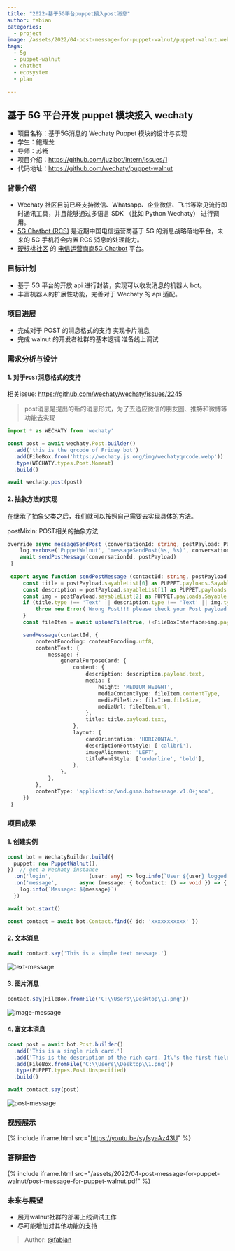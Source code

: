 ```yaml
---
title: "2022-基于5G平台puppet接入post消息"
author: fabian
categories:
  - project
image: /assets/2022/04-post-message-for-puppet-walnut/puppet-walnut.webp
tags:
  - 5g
  - puppet-walnut
  - chatbot
  - ecosystem
  - plan

---
```


## 基于 5G 平台开发 puppet 模块接入 wechaty

- 项目名称：基于5G消息的 Wechaty Puppet 模块的设计与实现
- 学生：鲍耀龙
- 导师：苏畅
- 项目介绍：<https://github.com/juzibot/intern/issues/1>
- 代码地址：<https://github.com/wechaty/puppet-walnut>

### 背景介绍

- Wechaty 社区目前已经支持微信、Whatsapp、企业微信、飞书等常见流行即时通讯工具，并且能够通过多语言 SDK （比如 Python Wechaty） 进行调用。
- [5G Chatbot (RCS)](https://wechaty.js.org/2021/03/27/rcs-messaging-chatbot/) 是近期中国电信运营商基于 5G 的消息战略落地平台，未来的 5G 手机将会内置 RCS 消息的处理能力。
- [硬核桃社区](https://www.5g-msg.com/#/) 的 [电信运营商商5G Chatbot](https://wechaty.js.org/2021/03/27/rcs-messaging-chatbot/) 平台。

### 目标计划

- 基于 5G 平台的开放 api 进行封装，实现可以收发消息的机器人 bot。
- 丰富机器人的扩展性功能，完善对于 Wechaty 的 api 适配。

### 项目进展

- 完成对于 POST 的消息格式的支持 实现卡片消息
- 完成 walnut 的开发者社群的基本逻辑 准备线上调试

### 需求分析与设计

#### 1. 对于`POST`消息格式的支持

相关issue: <https://github.com/wechaty/wechaty/issues/2245>

> post消息是提出的新的消息形式，为了去适应微信的朋友圈、推特和微博等功能去实现

~~~ts
import * as WECHATY from 'wechaty'

const post = await wechaty.Post.builder()
  .add('this is the qrcode of Friday bot')
  .add(FileBox.from('https://wechaty.js.org/img/wechatyqrcode.webp'))
  .type(WECHATY.types.Post.Moment)
  .build()

await wechaty.post(post)
~~~

#### 2. 抽象方法的实现

在继承了抽象父类之后，我们就可以按照自己需要去实现具体的方法。

postMixin: POST相关的抽象方法

```ts
override async messageSendPost (conversationId: string, postPayload: PUPPET.payloads.Post): Promise<void> {
    log.verbose('PuppetWalnut', 'messageSendPost(%s, %s)', conversationId, postPayload)
    await sendPostMessage(conversationId, postPayload)
 }
 
 export async function sendPostMessage (contactId: string, postPayload: PUPPET.payloads.Post) {
     const title = postPayload.sayableList[0] as PUPPET.payloads.Sayable
     const description = postPayload.sayableList[1] as PUPPET.payloads.Sayable
     const img = postPayload.sayableList[2] as PUPPET.payloads.Sayable
     if (title.type !== 'Text' || description.type !== 'Text' || img.type !== 'Attachment') {
         throw new Error('Wrong Post!!! please check your Post payload to make sure it right')
     }
     const fileItem = await uploadFile(true, (<FileBoxInterface>img.payload.filebox))

     sendMessage(contactId, {
         contentEncoding: contentEncoding.utf8,
         contentText: {
             message: {
                 generalPurposeCard: {
                     content: {
                         description: description.payload.text,
                         media: {
                             height: 'MEDIUM_HEIGHT',
                             mediaContentType: fileItem.contentType,
                             mediaFileSize: fileItem.fileSize,
                             mediaUrl: fileItem.url,
                         },
                         title: title.payload.text,
                     },
                     layout: {
                         cardOrientation: 'HORIZONTAL',
                         descriptionFontStyle: ['calibri'],
                         imageAlignment: 'LEFT',
                         titleFontStyle: ['underline', 'bold'],
                     },
                 },
             },
         },
         contentType: 'application/vnd.gsma.botmessage.v1.0+json',
     })
 }
```

### 项目成果

#### 1. 创建实例

~~~ts
const bot = WechatyBuilder.build({
  puppet: new PuppetWalnut(),
})  // get a Wechaty instance
  .on('login',            (user: any) => log.info(`User ${user} logged in`))
  .on('message',       async (message: { toContact: () => void }) => {
    log.info(`Message: ${message}`)
  })

await bot.start()

const contact = await bot.Contact.find({ id: 'xxxxxxxxxxx' })
~~~

#### 2. 文本消息

~~~ts
await contact.say('This is a simple text message.')
~~~

![text-message](https://user-images.githubusercontent.com/60428924/163546259-67dfa5a1-521a-4d87-bfbf-af4e09dabf7e.jpg)

#### 3. 图片消息

~~~ts
contact.say(FileBox.fromFile('C:\\Users\\Desktop\\1.png'))
~~~

![image-message](https://user-images.githubusercontent.com/60428924/163546352-1d573b86-65ee-474e-baf3-008ffe608a8d.jpg)

#### 4. 富文本消息

~~~ts
const post = await bot.Post.builder()
  .add('This is a single rich card.')
  .add('This is the description of the rich card. It\'s the first field that will be truncated if it exceeds the maximum width or height of a card.')
  .add(FileBox.fromFile('C:\\Users\\Desktop\\1.png'))
  .type(PUPPET.types.Post.Unspecified)
  .build()

await contact.say(post)
~~~

![post-message](https://user-images.githubusercontent.com/60428924/163787857-fcde1562-c021-4e80-8a10-238e9615e3c7.jpg)

### 视频展示

{% include iframe.html src="https://youtu.be/syfsyaAz43U" %}

### 答辩报告

{% include iframe.html src="/assets/2022/04-post-message-for-puppet-walnut/post-message-for-puppet-walnut.pdf" %}

### 未来与展望

- 展开walnut社群的部署上线调试工作
- 尽可能增加对其他功能的支持

> Author: [@fabian](https://github.com/fabian4)